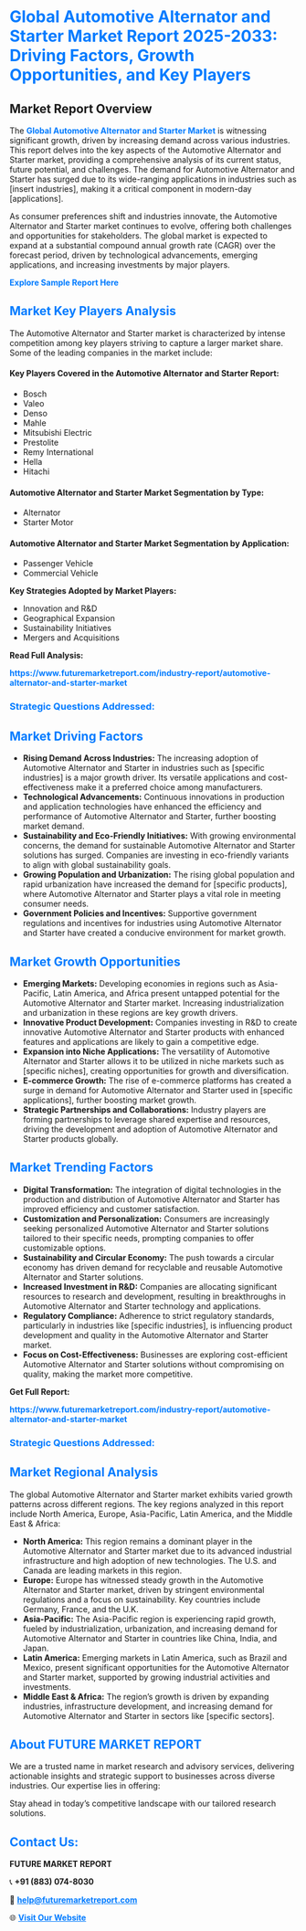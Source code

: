 <h1 style="color: #007BFF;">Global Automotive Alternator and Starter Market Report 2025-2033: Driving Factors, Growth Opportunities, and Key Players</h1>

<section id="overview">
<h2>Market Report Overview</h2>
<p>The <a href="https://www.futuremarketreport.com/industry-report/automotive-alternator-and-starter-market" style="color: #007BFF; text-decoration: none;"><strong>Global Automotive Alternator and Starter Market</strong></a> is witnessing significant growth, driven by increasing demand across various industries. This report delves into the key aspects of the Automotive Alternator and Starter market, providing a comprehensive analysis of its current status, future potential, and challenges. The demand for Automotive Alternator and Starter has surged due to its wide-ranging applications in industries such as [insert industries], making it a critical component in modern-day [applications].</p>
<p>As consumer preferences shift and industries innovate, the Automotive Alternator and Starter market continues to evolve, offering both challenges and opportunities for stakeholders. The global market is expected to expand at a substantial compound annual growth rate (CAGR) over the forecast period, driven by technological advancements, emerging applications, and increasing investments by major players.</p>
</section>

<section id="overview">
<p><a href="https://www.futuremarketreport.com/request-sample/reportId=96644" style="color: #007BFF; text-decoration: none;"><strong>Explore Sample Report Here</strong></a></p>
</section>

<section id="key-players">
<h2 style="color: #007BFF;">Market Key Players Analysis</h2>
<p>The Automotive Alternator and Starter market is characterized by intense competition among key players striving to capture a larger market share. Some of the leading companies in the market include:</p>
<h4>Key Players Covered in the Automotive Alternator and Starter Report:</h4>
<ul><li>Bosch</li><li>Valeo</li><li>Denso</li><li>Mahle</li><li>Mitsubishi Electric</li><li>Prestolite</li><li>Remy International</li><li>Hella</li><li>Hitachi</li></ul>
<h4>Automotive Alternator and Starter Market Segmentation by Type:</h4>
<ul><li>Alternator</li><li>Starter Motor</li></ul>

<h4>Automotive Alternator and Starter Market Segmentation by Application:</h4>
<ul><li>Passenger Vehicle</li><li>Commercial Vehicle</li></ul>
<p><strong>Key Strategies Adopted by Market Players:</strong></p>
<ul>
<li>Innovation and R&D</li>
<li>Geographical Expansion</li>
<li>Sustainability Initiatives</li>
<li>Mergers and Acquisitions</li>
</ul>
</section>

<section>
<p><strong>Read Full Analysis: </strong></p><a href="https://www.futuremarketreport.com/industry-report/automotive-alternator-and-starter-market" style="color: #007BFF; text-decoration: none;"><strong>https://www.futuremarketreport.com/industry-report/automotive-alternator-and-starter-market</strong></a>
<h3 style="color: #007BFF;">Strategic Questions Addressed:</h3>
</section>

<section id="driving-factors">
<h2 style="color: #007BFF;">Market Driving Factors</h2>
<ul>
<li><strong>Rising Demand Across Industries:</strong> The increasing adoption of Automotive Alternator and Starter in industries such as [specific industries] is a major growth driver. Its versatile applications and cost-effectiveness make it a preferred choice among manufacturers.</li>
<li><strong>Technological Advancements:</strong> Continuous innovations in production and application technologies have enhanced the efficiency and performance of Automotive Alternator and Starter, further boosting market demand.</li>
<li><strong>Sustainability and Eco-Friendly Initiatives:</strong> With growing environmental concerns, the demand for sustainable Automotive Alternator and Starter solutions has surged. Companies are investing in eco-friendly variants to align with global sustainability goals.</li>
<li><strong>Growing Population and Urbanization:</strong> The rising global population and rapid urbanization have increased the demand for [specific products], where Automotive Alternator and Starter plays a vital role in meeting consumer needs.</li>
<li><strong>Government Policies and Incentives:</strong> Supportive government regulations and incentives for industries using Automotive Alternator and Starter have created a conducive environment for market growth.</li>
</ul>
</section>

<section id="growth-opportunities">
<h2 style="color: #007BFF;">Market Growth Opportunities</h2>
<ul>
<li><strong>Emerging Markets:</strong> Developing economies in regions such as Asia-Pacific, Latin America, and Africa present untapped potential for the Automotive Alternator and Starter market. Increasing industrialization and urbanization in these regions are key growth drivers.</li>
<li><strong>Innovative Product Development:</strong> Companies investing in R&D to create innovative Automotive Alternator and Starter products with enhanced features and applications are likely to gain a competitive edge.</li>
<li><strong>Expansion into Niche Applications:</strong> The versatility of Automotive Alternator and Starter allows it to be utilized in niche markets such as [specific niches], creating opportunities for growth and diversification.</li>
<li><strong>E-commerce Growth:</strong> The rise of e-commerce platforms has created a surge in demand for Automotive Alternator and Starter used in [specific applications], further boosting market growth.</li>
<li><strong>Strategic Partnerships and Collaborations:</strong> Industry players are forming partnerships to leverage shared expertise and resources, driving the development and adoption of Automotive Alternator and Starter products globally.</li>
</ul>
</section>

<section id="trending-factors">
<h2 style="color: #007BFF;">Market Trending Factors</h2>
<ul>
<li><strong>Digital Transformation:</strong> The integration of digital technologies in the production and distribution of Automotive Alternator and Starter has improved efficiency and customer satisfaction.</li>
<li><strong>Customization and Personalization:</strong> Consumers are increasingly seeking personalized Automotive Alternator and Starter solutions tailored to their specific needs, prompting companies to offer customizable options.</li>
<li><strong>Sustainability and Circular Economy:</strong> The push towards a circular economy has driven demand for recyclable and reusable Automotive Alternator and Starter solutions.</li>
<li><strong>Increased Investment in R&D:</strong> Companies are allocating significant resources to research and development, resulting in breakthroughs in Automotive Alternator and Starter technology and applications.</li>
<li><strong>Regulatory Compliance:</strong> Adherence to strict regulatory standards, particularly in industries like [specific industries], is influencing product development and quality in the Automotive Alternator and Starter market.</li>
<li><strong>Focus on Cost-Effectiveness:</strong> Businesses are exploring cost-efficient Automotive Alternator and Starter solutions without compromising on quality, making the market more competitive.</li>
</ul>
</section>

<section>
<p><strong>Get Full Report: </strong></p><a href="https://www.futuremarketreport.com/industry-report/automotive-alternator-and-starter-market" style="color: #007BFF; text-decoration: none;"><strong>https://www.futuremarketreport.com/industry-report/automotive-alternator-and-starter-market</strong></a>
<h3 style="color: #007BFF;">Strategic Questions Addressed:</h3>
</section>


<section id="regional-analysis">
<h2 style="color: #007BFF;">Market Regional Analysis</h2>
<p>The global Automotive Alternator and Starter market exhibits varied growth patterns across different regions. The key regions analyzed in this report include North America, Europe, Asia-Pacific, Latin America, and the Middle East & Africa:</p>
<ul>
<li><strong>North America:</strong> This region remains a dominant player in the Automotive Alternator and Starter market due to its advanced industrial infrastructure and high adoption of new technologies. The U.S. and Canada are leading markets in this region.</li>
<li><strong>Europe:</strong> Europe has witnessed steady growth in the Automotive Alternator and Starter market, driven by stringent environmental regulations and a focus on sustainability. Key countries include Germany, France, and the U.K.</li>
<li><strong>Asia-Pacific:</strong> The Asia-Pacific region is experiencing rapid growth, fueled by industrialization, urbanization, and increasing demand for Automotive Alternator and Starter in countries like China, India, and Japan.</li>
<li><strong>Latin America:</strong> Emerging markets in Latin America, such as Brazil and Mexico, present significant opportunities for the Automotive Alternator and Starter market, supported by growing industrial activities and investments.</li>
<li><strong>Middle East & Africa:</strong> The region’s growth is driven by expanding industries, infrastructure development, and increasing demand for Automotive Alternator and Starter in sectors like [specific sectors].</li>
</ul>
</section>

<footer>
<h2 style="color: #007BFF;">About FUTURE MARKET REPORT</h2>
<p>We are a trusted name in market research and advisory services, delivering actionable insights and strategic support to businesses across diverse industries. Our expertise lies in offering:</p>

<p>Stay ahead in today’s competitive landscape with our tailored research solutions.</p>

<h2 style="color: #007BFF;">Contact Us:</h2>
<p><strong>FUTURE MARKET REPORT</strong></p>
<p>📞 <strong>+91 (883) 074-8030</strong></p>
<p>📧 <strong><a href="mailto:help@futuremarketreport.com" style="color: #007BFF;">help@futuremarketreport.com</a></strong></p>
<p>🌐 <strong><a href="https://www.futuremarketreport.com/" style="color: #007BFF;">Visit Our Website</a></strong></p>
</footer>
